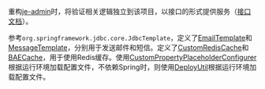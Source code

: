 重构[je-admin](https://github.com/jemoii/je-admin)时，将验证相关逻辑独立到该项目，以接口的形式提供服务（[接口文档](https://github.com/jemoii/je-veri/wiki/%E6%8E%A5%E5%8F%A3%E6%96%87%E6%A1%A3)）。

参考`org.springframework.jdbc.core.JdbcTemplate`，定义了[EmailTemplate](https://github.com/jemoii/je-veri/blob/master/src/main/java/me/voler/jeveri/util/email/EmailTemplate.java)和[MessageTemplate](https://github.com/jemoii/je-veri/blob/master/src/main/java/me/voler/jeveri/util/message/MessageTemplate.java)，分别用于发送邮件和短信。定义了[CustomRedisCache](https://github.com/jemoii/je-veri/blob/master/src/main/java/me/voler/jeveri/util/cache/CustomRedisCache.java)和[BAECache](https://github.com/jemoii/je-veri/blob/master/src/main/java/me/voler/jeveri/util/cache/BAECache.java)，用于使用Redis缓存。使用[CustomPropertyPlaceholderConfigurer](https://github.com/jemoii/je-veri/blob/master/src/main/java/me/voler/jeveri/core/CustomPropertyPlaceholderConfigurer.java)根据运行环境加载配置文件，不依赖Spring时，则使用[DeployUtil](https://github.com/jemoii/je-veri/blob/master/src/main/java/me/voler/jeveri/util/cache/DeployUtil.java)根据运行环境加载配置文件。